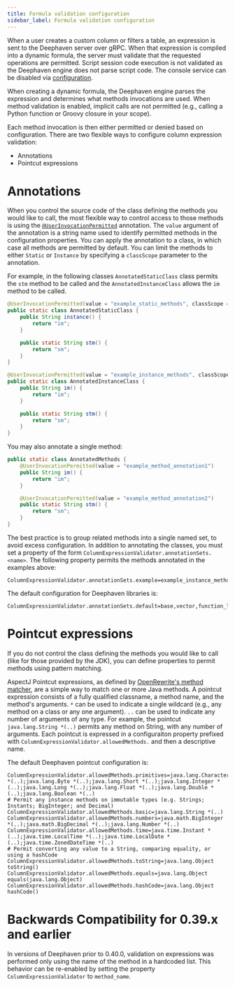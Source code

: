 ```yaml
---
title: Formula validation configuration
sidebar_label: Formula validation configuration
---
```


When a user creates a custom column or filters a table, an expression is sent to the Deephaven server over gRPC. When that expression is compiled into a dynamic formula, the server must validate that the requested operations are permitted. Script session code execution is not validated as the Deephaven engine does not parse script code. The console service can be disabled via [configuration](../how-to-guides/configuration/console-service.md#configuration).

When creating a dynamic formula, the Deephaven engine parses the expression and determines what methods invocations are used. When method validation is enabled, implicit calls are not permitted (e.g., calling a Python function or Groovy closure in your scope).

Each method invocation is then either permitted or denied based on configuration. There are two flexible ways to configure column expression validation:

- Annotations
- Pointcut expressions

# Annotations

When you control the source code of the class defining the methods you would like to call, the most flexible way to control access to those methods is using the [`@UserInvocationPermitted`](https://docs.deephaven.io/core/javadoc/io/deephaven/util/annotations/UserInvocationPermitted.html) annotation. The `value` argument of the annotation is a string name used to identify permitted methods in the configuration properties. You can apply the annotation to a class, in which case all methods are permitted by default. You can limit the methods to either `Static` or `Instance` by specifying a `classScope` parameter to the annotation.

For example, in the following classes `AnnotatedStaticClass` class permits the `stm` method to be called and the `AnnotatedInstanceClass` allows the `im` method to be called.

```java
@UserInvocationPermitted(value = "example_static_methods", classScope = UserInvocationPermitted.ScopeType.Static)
public static class AnnotatedStaticClass {
    public String instance() {
        return "im";
    }

    public static String stm() {
        return "sm";
    }
}

@UserInvocationPermitted(value = "example_instance_methods", classScope = UserInvocationPermitted.ScopeType.Instance)
public static class AnnotatedInstanceClass {
    public String im() {
        return "im";
    }

    public static String stm() {
        return "sm";
    }
}
```

You may also annotate a single method:

```java
public static class AnnotatedMethods {
    @UserInvocationPermitted(value = "example_method_annotation1")
    public String im() {
        return "im";
    }

    @UserInvocationPermitted(value = "example_method_annotation2")
    public static String stm() {
        return "sm";
    }
}
```

The best practice is to group related methods into a single named set, to avoid excess configuration. In addition to annotating the classes, you must set a property of the form `ColumnExpressionValidator.annotationSets.<name>`. The following property permits the methods annotated in the examples above:

```properties
ColumnExpressionValidator.annotationSets.example=example_instance_methods,example_static_methods,example_method_annotation1,example_method_annotation2
```

The default configuration for Deephaven libraries is:

```properties
ColumnExpressionValidator.annotationSets.default=base,vector,function_library
```

# Pointcut expressions

If you do not control the class defining the methods you would like to call (like for those provided by the JDK), you can define properties to permit methods using pattern matching.

AspectJ Pointcut expressions, as defined by [OpenRewrite's method matcher](https://docs.openrewrite.org/reference/method-patterns#examples), are a simple way to match one or more Java methods. A pointcut expression consists of a fully qualified classname, a method name, and the method's arguments. `*` can be used to indicate a single wildcard (e.g., any method on a class or any one argument). `..` can be used to indicate any number of arguments of any type. For example, the pointcut `java.lang.String *(..)` permits any method on String, with any number of arguments. Each pointcut is expressed in a configuraiton property prefixed with `ColumnExpressionValidator.allowedMethods.` and then a descriptive name.

The default Deephaven pointcut configuration is:

```properties
ColumnExpressionValidator.allowedMethods.primitives=java.lang.Character *(..);java.lang.Byte *(..);java.lang.Short *(..);java.lang.Integer *(..);java.lang.Long *(..);java.lang.Float *(..);java.lang.Double *(..);java.lang.Boolean *(..)
# Permit any instance methods on immutable types (e.g. Strings; Instants; BigInteger; and Decimal)
ColumnExpressionValidator.allowedMethods.basic=java.lang.String *(..)
ColumnExpressionValidator.allowedMethods.numbers=java.math.BigInteger *(..);java.math.BigDecimal *(..);java.lang.Number *(..)
ColumnExpressionValidator.allowedMethods.time=java.time.Instant *(..);java.time.LocalTime *(..);java.time.LocalDate *(..);java.time.ZonedDateTime *(..)
# Permit converting any value to a String, comparing equality, or using a hashCode
ColumnExpressionValidator.allowedMethods.toString=java.lang.Object toString()
ColumnExpressionValidator.allowedMethods.equals=java.lang.Object equals(java.lang.Object)
ColumnExpressionValidator.allowedMethods.hashCode=java.lang.Object hashCode()
```

# Backwards Compatibility for 0.39.x and earlier

In versions of Deephaven prior to 0.40.0, validation on expressions was performed only using the name of the method in a hardcoded list. This behavior can be re-enabled by setting the property `ColumnExpressionValidator` to `method_name`.
